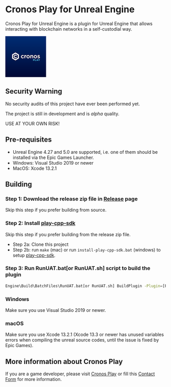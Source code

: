 # Cronos Play for Unreal Engine
Cronos Play for Unreal Engine is a plugin for Unreal Engine that allows interacting with
blockchain networks in a self-custodial way.

![Icon128.png](./Resources/Icon128.png)

## Security Warning

No security audits of this project have ever been performed yet.

The project is still in development and is *alpha* quality.

USE AT YOUR OWN RISK!

## Pre-requisites
- Unreal Engine 4.27 and 5.0 are supported, i.e. one of them should be installed via the Epic
  Games Launcher.
- Windows: Visual Studio 2019 or newer
- MacOS: Xcode 13.2.1

## Building

### Step 1: Download the release zip file in [Release](https://github.com/cronos-labs/play-unreal-plugin/releases) page
Skip this step if you prefer building from source.

### Step 2:  Install [play-cpp-sdk](https://github.com/cronos-labs/play-cpp-sdk)
Skip this step if you prefer building from the release zip file.

- Step 2a: Clone this project
- Step 2b: run `make` (mac) or run `install-play-cpp-sdk.bat` (windows) to setup [play-cpp-sdk](https://github.com/cronos-labs/play-cpp-sdk).

### Step 3: Run RunUAT.bat[or RunUAT.sh] script to build the plugin
``` bash
Engine\Build\BatchFiles\RunUAT.bat[or RunUAT.sh] BuildPlugin -Plugin=[Path to .uplugin file, must be outside engine directory] -Package=[Output directory] -Rocket
```

### Windows
Make sure you use Visual Studio 2019 or newer.

###  macOS
Make sure you use Xcode 13.2.1 (Xcode 13.3 or newer has unused variables errors when compiling
the unreal source codes, until the issue is fixed by Epic Games).

## More information about Cronos Play
If you are a game developer, please visit [Cronos Play](https://cronos.org/play) or fill this
[Contact Form](https://airtable.com/shrFiQnLrcpeBp2lS) for more information.
